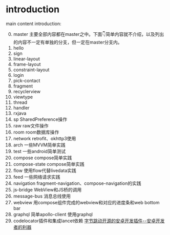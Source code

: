 # introduction

main content introduction:

0. master 主要全部内容都在master之中。下面👇简单内容就不介绍，以及列出的内容不一定有单独的分支，但一定在master分支内。
1. hello
2. sign
3. linear-layout
4. frame-layout
5. constraint-layout
6. login
7. pick-contact
8. fragment
9. recyclerview
10. viewtype
11. thread
12. handler
13. rxjava
14. sp SharedPreference操作
15. raw raw文件操作
16. room room数据库操作
17. network retrofit、okhttp3使用
18. arch 一些MVVM简单实践
19. test 一些android简单测试
20. compose compose简单实践
21. compose-state compose简单实践
22. flow 使用flow代替livedata实践
23. feed 一些网络请求实践
24. navigation fragment-navigation、compose-navigation的实践
25. js-bridge WebView和JS桥的调用
26. message-bus 消息总线使用
27. webview 用compose组件完成的webview和对应的进度条和web bottom bar
28. graphql 简单apollo-client 使用graphql
29. codelocator插件和集成lancet依赖 [字节跳动开源的安卓开发插件--安卓开发者的利器](https://github.com/bytedance/CodeLocator)